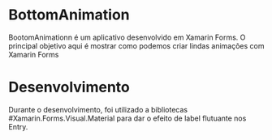 # BottomAnimation
BootomAnimationn é um aplicativo desenvolvido em Xamarin Forms. O principal objetivo aqui é mostrar como podemos criar lindas animações com Xamarin Forms

# Desenvolvimento 
Durante o desenvolvimento, foi utilizado a bibliotecas #Xamarin.Forms.Visual.Material para dar o efeito de label flutuante nos Entry.
